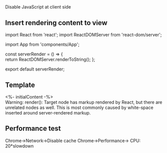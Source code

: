 ## 
  Disable JavaScript at client side

## Insert rendering content to view
import React from 'react';
import ReactDOMServer from 'react-dom/server';

import App from 'components/App';

const serverRender = () => {  
  return  ReactDOMServer.renderToString(<App/>);
};

export default  serverRender;

## Template
<div id="app"><%- initialContent -%></div>
Warning: render(): Target node has markup rendered by React, but there are unrelated nodes as well. This is most commonly caused by white-space inserted around server-rendered markup.

## Performance test
  Chrome->Network->Disable cache
  Chrome->Performance-> CPU: 20*slowdown
  
